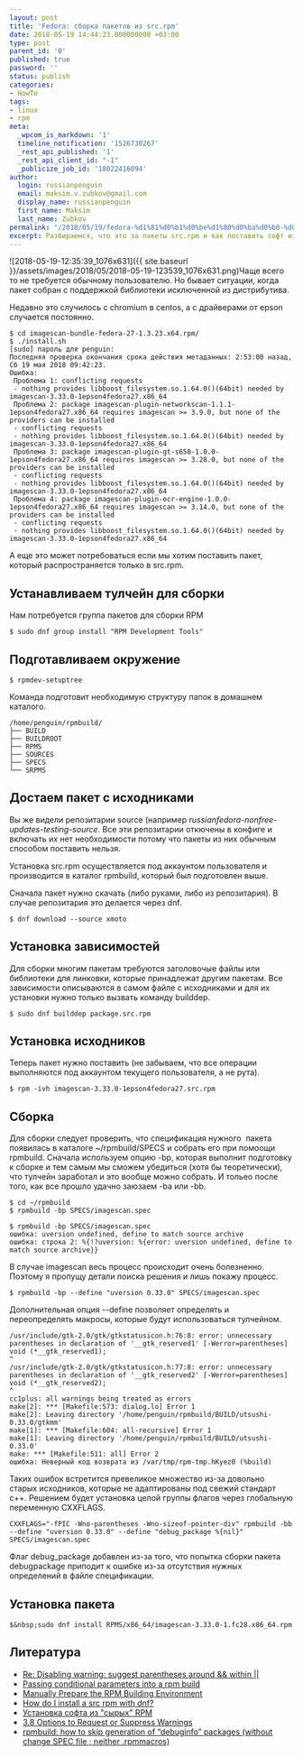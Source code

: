 ```yaml
---
layout: post
title: 'Fedora: сборка пакетов из src.rpm'
date: 2018-05-19 14:44:23.000000000 +03:00
type: post
parent_id: '0'
published: true
password: ''
status: publish
categories:
- HowTo
tags:
- linux
- rpm
meta:
  _wpcom_is_markdown: '1'
  timeline_notification: '1526730267'
  _rest_api_published: '1'
  _rest_api_client_id: "-1"
  _publicize_job_id: '18022416094'
author:
  login: russianpenguin
  email: maksim.v.zubkov@gmail.com
  display_name: russianpenguin
  first_name: Maksim
  last_name: Zubkov
permalink: "/2018/05/19/fedora-%d1%81%d0%b1%d0%be%d1%80%d0%ba%d0%b0-%d0%bf%d0%b0%d0%ba%d0%b5%d1%82%d0%be%d0%b2-%d0%b8%d0%b7-src-rpm/"
excerpt: Разбираемся, что это за пакеты src.rpm и как поставить софт из исходников.
---
```

![2018-05-19-12:35:39_1076x631]({{ site.baseurl }}/assets/images/2018/05/2018-05-19-123539_1076x631.png)Чаще всего то не требуется обычному пользователю. Но бывает ситуации, когда пакет собран с поддержкой библиотеки исключенной из дистрибутива.

Недавно это случилось с chromium в centos, а с драйверами от epson случается постоянно.

```shell
$ cd imagescan-bundle-fedora-27-1.3.23.x64.rpm/  
$ ./install.sh  
[sudo] пароль для penguin:  
Последняя проверка окончания срока действия метаданных: 2:53:00 назад, Сб 19 мая 2018 09:42:23.  
Ошибка:  
 Проблема 1: conflicting requests  
 - nothing provides libboost_filesystem.so.1.64.0()(64bit) needed by imagescan-3.33.0-1epson4fedora27.x86_64  
 Проблема 2: package imagescan-plugin-networkscan-1.1.1-1epson4fedora27.x86_64 requires imagescan >= 3.9.0, but none of the providers can be installed  
 - conflicting requests  
 - nothing provides libboost_filesystem.so.1.64.0()(64bit) needed by imagescan-3.33.0-1epson4fedora27.x86_64  
 Проблема 3: package imagescan-plugin-gt-s650-1.0.0-1epson4fedora27.x86_64 requires imagescan >= 3.28.0, but none of the providers can be installed  
 - conflicting requests  
 - nothing provides libboost_filesystem.so.1.64.0()(64bit) needed by imagescan-3.33.0-1epson4fedora27.x86_64  
 Проблема 4: package imagescan-plugin-ocr-engine-1.0.0-1epson4fedora27.x86_64 requires imagescan >= 3.14.0, but none of the providers can be installed  
 - conflicting requests  
 - nothing provides libboost_filesystem.so.1.64.0()(64bit) needed by imagescan-3.33.0-1epson4fedora27.x86_64
```

А еще это может потребоваться если мы хотим поставить пакет, который распространяется только в src.rpm.

<!--more-->

## Устанавливаем тулчейн для сборки

Нам потребуется группа пакетов для сборки RPM

```shell
$ sudo dnf group install "RPM Development Tools"
```

## Подготавливаем окружение

```shell
$ rpmdev-setuptree
```

Команда подготовит необходимую структуру папок в домашнем каталого.

```
/home/penguin/rpmbuild/  
├── BUILD  
├── BUILDROOT  
├── RPMS  
├── SOURCES  
├── SPECS  
└── SRPMS
```

## Достаем пакет с исходниками

Вы же видели репозитарии source (например&nbsp;_russianfedora-nonfree-updates-testing-source_. Все эти репозитарии откючены в конфиге и включать их нет необходимости потому что пакеты из них обычным способом поставить нельзя.

Установка src.rpm осуществляется под аккаунтом пользователя и производится в каталог rpmbuild, который был подготовлен выше.

Сначала пакет нужно скачать (либо руками, либо из репозитария). В случае репозитария это делается через dnf.

```shell
$ dnf download --source xmoto
```

## Установка зависимостей

Для сборки многим пакетам требуются заголовочые файлы или библиотеки для линковки, которые принадлежат другим пакетам. Все зависимости описываются в самом файле с исходниками и для их установки нужно только вызвать команду builddep.

```shell
$ sudo dnf builddep package.src.rpm
```

## Установка исходников

Теперь пакет нужно поставить (не забываем, что все операции выполняются под аккаунтом текущего пользователя, а не рута).

```shell
$ rpm -ivh imagescan-3.33.0-1epson4fedora27.src.rpm
```

## Сборка

Для сборки следует проверить, что спецификация нужного&nbsp; пакета появилась в каталоге ~/rpmbuild/SPECS и собрать его при помоощи rpmbuild. Сначала используем опцию -bp, которая выполнит подготовку к сборке и тем самым мы сможем убедиться (хотя бы теоретически), что тулчейн заработал и это вообще можно собрать. И тольео после того, как все прошло удачно заюзаем -ba или -bb.

```shell
$ cd ~/rpmbuild  
$ rpmbuild -bp SPECS/imagescan.spec
```

```shell
$ rpmbuild -bp SPECS/imagescan.spec  
ошибка: uversion undefined, define to match source archive  
ошибка: строка 2: %{!?uversion: %{error: uversion undefined, define to match source archive}}
```

В случае imagescan весь процесс происходит очень болезненно. Поэтому я пропущу детали поиска решения и лишь покажу процесс.

```shell
$ rpmbuild -bp --define "uversion 0.33.0" SPECS/imagescan.spec
```

Дополнительная опция --define позволяет определять и переопределять макросы, которые будут использоваться тулчейном.

```
/usr/include/gtk-2.0/gtk/gtkstatusicon.h:76:8: error: unnecessary parentheses in declaration of '__gtk_reserved1' [-Werror=parentheses]  
void (*__gtk_reserved1);  
^  
/usr/include/gtk-2.0/gtk/gtkstatusicon.h:77:8: error: unnecessary parentheses in declaration of '__gtk_reserved2' [-Werror=parentheses]  
void (*__gtk_reserved2);  
^  
cc1plus: all warnings being treated as errors  
make[2]: *** [Makefile:573: dialog.lo] Error 1  
make[2]: Leaving directory '/home/penguin/rpmbuild/BUILD/utsushi-0.33.0/gtkmm'  
make[1]: *** [Makefile:604: all-recursive] Error 1  
make[1]: Leaving directory '/home/penguin/rpmbuild/BUILD/utsushi-0.33.0'  
make: *** [Makefile:511: all] Error 2  
ошибка: Неверный код возврата из /var/tmp/rpm-tmp.hKyez0 (%build)
```

Таких ошибок встретится превеликое множество из-за довольно старых исходников, которые не адаптированы под свежий стандарт c++. Решением будет установка целой группы флагов через глобальную переменную CXXFLAGS.

```shell
CXXFLAGS="-fPIC -Wno-parentheses -Wno-sizeof-pointer-div" rpmbuild -bb --define "uversion 0.33.0" --define "debug_package %{nil}" SPECS/imagescan.spec
```

Флаг debug_package добавлен из-за того, что попытка сборки пакета debugpackage приподит к ошибке из-за отсутствия нужных определений в файле спецификации.

## Установка пакета

```shell
$&nbsp;sudo dnf install RPMS/x86_64/imagescan-3.33.0-1.fc28.x86_64.rpm
```

## Литература

- [Re: Disabling warning: suggest parentheses around && within ||](https://gcc.gnu.org/ml/gcc-help/2009-05/msg00118.html)
- [Passing conditional parameters into a rpm build](http://ftp.rpm.org/api/4.4.2.2/conditionalbuilds.html)
- [Manually Prepare the RPM Building Environment](https://www.g-loaded.eu/2009/04/24/manually-prepare-the-rpm-building-environment/)
- [How do I install a src rpm with dnf?](https://ask.fedoraproject.org/en/question/87205/how-do-i-install-a-src-rpm-with-dnf/)
- [Установка софта из "сырых" RPM](http://knoppix.ru/adv090703.shtml)
- [3.8 Options to Request or Suppress Warnings](https://gcc.gnu.org/onlinedocs/gcc-4.8.2/gcc/Warning-Options.html)
- [rpmbuild: how to skip generation of “debuginfo” packages (without change SPEC file ; neither .rpmmacros)](https://stackoverflow.com/questions/36983051/rpmbuild-how-to-skip-generation-of-debuginfo-packages-without-change-spec-fi)

&nbsp;

